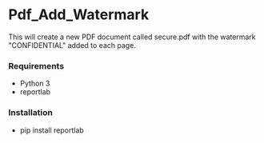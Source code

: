 # Pdf_Add_Watermark
This will create a new PDF document called secure.pdf with the watermark "CONFIDENTIAL" added to each page.
<h3> Requirements </h3>
  <ul> 
    <li > Python 3   </li>
   <li > reportlab </li > 
  </ul>

  <h3> Installation </h3>
  <ul> 
    <li > pip install reportlab   </li>
  </ul>


  


